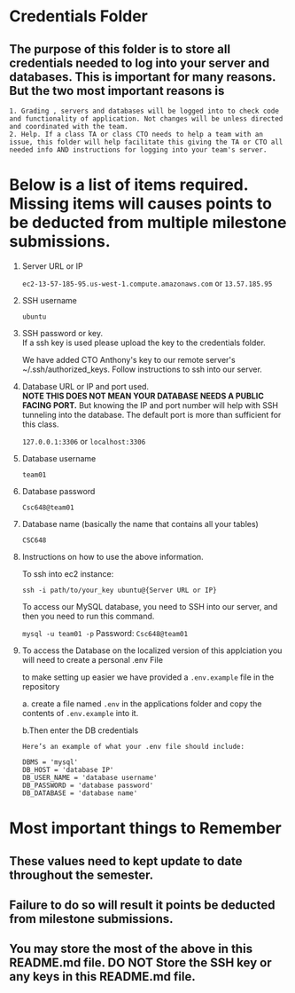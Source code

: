 # Credentials Folder

## The purpose of this folder is to store all credentials needed to log into your server and databases. This is important for many reasons. But the two most important reasons is

    1. Grading , servers and databases will be logged into to check code and functionality of application. Not changes will be unless directed and coordinated with the team.
    2. Help. If a class TA or class CTO needs to help a team with an issue, this folder will help facilitate this giving the TA or CTO all needed info AND instructions for logging into your team's server.

# Below is a list of items required. Missing items will causes points to be deducted from multiple milestone submissions.

1.  Server URL or IP

    `ec2-13-57-185-95.us-west-1.compute.amazonaws.com` or `13.57.185.95`

2.  SSH username

    `ubuntu`

3.  SSH password or key.
    <br> If a ssh key is used please upload the key to the credentials folder.

    We have added CTO Anthony's key to our remote server's
    ~/.ssh/authorized_keys. Follow instructions to ssh into our server.

4.  Database URL or IP and port used.
    <br><strong> NOTE THIS DOES NOT MEAN YOUR DATABASE NEEDS A PUBLIC FACING PORT.</strong> But knowing the IP and port number will help with SSH tunneling into the database. The default port is more than sufficient for this class.

    `127.0.0.1:3306` or `localhost:3306`

5.  Database username

    `team01`

6.  Database password

    `Csc648@team01`

7.  Database name (basically the name that contains all your tables)

    `CSC648`

8.  Instructions on how to use the above information.

    To ssh into ec2 instance:

    `ssh -i path/to/your_key ubuntu@{Server URL or IP}`

    To access our MySQL database, you need to SSH into our server, and then you need to run this command.

    `mysql -u team01 -p`
    Password: `Csc648@team01`

9.  To access the Database on the localized version of this applciation you will need to create a personal .env File

    to make setting up easier we have provided a `.env.example` file in the repository

    a. create a file named `.env` in the applications folder and copy the contents of `.env.example` into it.

    b.Then enter the DB credentials

        Here’s an example of what your .env file should include:

        DBMS = 'mysql'
        DB_HOST = 'database IP'
        DB_USER_NAME = 'database username'
        DB_PASSWORD = 'database password'
        DB_DATABASE = 'database name'

# Most important things to Remember

## These values need to kept update to date throughout the semester. <br>

## <strong>Failure to do so will result it points be deducted from milestone submissions.</strong><br>

## You may store the most of the above in this README.md file. DO NOT Store the SSH key or any keys in this README.md file.
